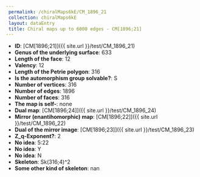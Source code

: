 ```yaml
--- 
 permalink: /chiralMaps6kE/CM_1896_21 
 collection: chiralMaps6kE
 layout: dataEntry
 title: Chiral maps up to 6000 edges - CM[1896;21]
---
```


- **ID**: [CM[1896;21]]({{ site.url }}/test/CM_1896_21)
- **Genus of the underlying surface**: 633
- **Length of the face**: 12
- **Valency**: 12
- **Length of the Petrie polygon**: 316
- **Is the automorphism group solvable?**: S
- **Number of vertices**: 316
- **Number of edges**: 1896
- **Number of faces**: 316
- **The map is self-**: none
- **Dual map**: [CM[1896;24]]({{ site.url }}/test/CM_1896_24)
- **Mirror (enantihomorphic) map**: [CM[1896;22]]({{ site.url }}/test/CM_1896_22)
- **Dual of the mirror image**: [CM[1896;23]]({{ site.url }}/test/CM_1896_23)
- **Z_q-Exponent?**: 2
- **No idea**:  5:22
- **No idea**: Y
- **No idea**: N
- **Skeleton**: Sk(316;4)^2
- **Some other kind of skeleton**: nan
